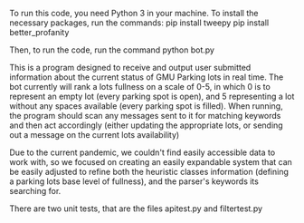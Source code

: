To run this code, you need Python 3 in your machine. To install the necessary packages, run the commands:
pip install tweepy
pip install better_profanity

Then, to run the code, run the command
python bot.py

This is a program designed to receive and output user submitted information about the current status of GMU Parking lots in real time. The bot currently will rank a lots fullness on a scale of 0-5, in which 0 is to represent an empty lot (every parking spot is open), and 5 representing a lot without any spaces available (every parking spot is filled). When running, the program should scan any messages sent to it for matching keywords and then act accordingly (either updating the appropriate lots, or sending out a message on the current lots availability)

Due to the current pandemic, we couldn't find easily accessible data to work with, so we focused on creating an easily expandable system that can be easily adjusted to refine both the heuristic classes information (defining a parking lots base level of fullness), and the parser's keywords its searching for.

There are two unit tests, that are the files apitest.py and filtertest.py
